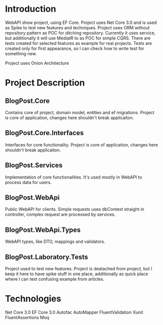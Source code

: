 # Introduction 
WebAPI show project, using EF Core. Project uses Net Core 3.0 and is used as Spike to test new features and techniques.
Project uses ORM without repository pattern as POC for ditching repository. Currently it uses service, but additionally it will use MediatR to as POC for simple CQRS.
There are tests created for selected features as example for real projects. Tests are created only for first appearance, so I can check how to write test for something new.

Project uses Onion Architecture

# Project Description
## BlogPost.Core
Contains core of project, domain model, entities and ef migrations. Project is core of application, changes here shouldn't break applicaiton.

## BlogPost.Core.Interfaces
Interfaces for core functionality. Project is core of application, changes here shouldn't break applicaiton.

## BlogPost.Services
Implementation of core functionalities. It's used mostly in WebAPI to process data for users.

## BlogPost.WebApi
Public WebAPI for clients. Simple requests uses dbContext straight in controller, complex request are processed by services.

## BlogPost.WebApi.Types
WebAPI types, like DTO, mappings and validators.

## BlogPost.Laboratory.Tests
Project used to test new features. Project is deatached from project, but I keep it here to have spike stuff in one place, additionally as quick place where I can test confusing example from articles.

# Technologies
Net Core 3.0
EF Core 3.0
Autofac
AutoMapper
FluentValidation
Xunit
FluentAssertions
Moq
